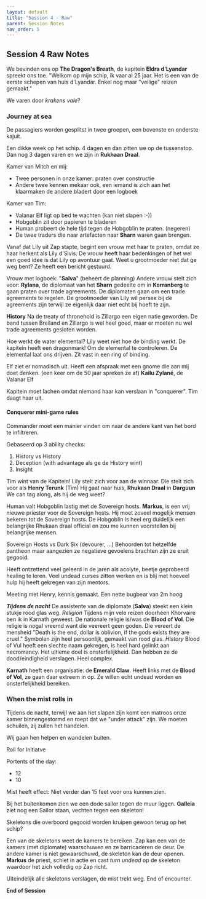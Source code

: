 ```yaml
---
layout: default
title: "Session 4 - Raw"
parent: Session Notes
nav_order: 5
---
```


## Session 4 Raw Notes

We bevinden ons op **The Dragon's Breath**, de kapitein **Eldra d'Lyandar** spreekt ons toe.
"Welkom op mijn schip, ik vaar al 25 jaar. Het is een van de eerste schepen van huis d'Lyandar.
Enkel nog maar "veilige" reizen gemaakt."

We varen door _krakens vale_?

### Journey at sea

De passagiers worden gesplitst in twee groepen, een bovenste en onderste kajuit.

Een dikke week op het schip.
4 dagen en dan zitten we op de tussenstop.
Dan nog 3 dagen varen en we zijn in **Rukhaan Draal**.

Kamer van Mitch en mij:
- Twee personen in onze kamer: praten over constructie
- Andere twee kennen mekaar ook, een iemand is zich aan het klaarmaken de andere bladert door een logboek

Kamer van Tim:
- Valanar Elf ligt op bed te wachten (kan niet slapen :-))
- Hobgoblin zit door papieren te bladeren
- Human probeert de hele tijd tegen de Hobgoblin te praten. (negeren)
- De twee traders die naar artefacten naar **Sharn** waren gaan brengen.

Vanaf dat Lily uit Zap stapte, begint een vrouw met haar te praten, omdat ze haar herkent als Lily d'Sivis.
De vrouw heeft haar bedenkingen of het wel een goed idee is dat Lily op avontuur gaat.
Weet u grootmoeder niet dat ge weg bent?
Ze heeft een bericht gestuurd.

Vrouw met logboek: "**Salva**" (beheert de planning)
Andere vrouw stelt zich voor: **Rylana**, de diplomaat van het **Sharn** gedeelte om in **Korranberg** te gaan praten over trade agreements.
De diplomaten gaan om een trade agreements te regelen.
De grootmoeder van Lily wil persee bij de agreements zijn terwijl ze eigenlijk daar niet echt bij hoeft te zijn.

**History**
Na de treaty of thronehold is Zillargo een eigen natie geworden.
De band tussen Breiland en Zillargo is wel heel goed, maar er moeten nu wel trade agreements gesloten worden.

Hoe werkt de water elemental?
Lily weet niet hoe de binding werkt.
De kapitein heeft een dragonmark!
Om de elemental te controleren.
De elemental laat ons drijven.
Zit vast in een ring of binding.

Elf ziet er nomadisch uit.
Heeft een afspraak met een gnome die aan mij doet denken. (een keer om de 50 jaar spreken ze af)
**Kailu Zylané**, de Valanar Elf

Kapitein moet lachen omdat niemand haar kan verslaan in "conquerer".
Tim daagt haar uit.

#### Conquerer mini-game rules

Commander moet een manier vinden om naar de andere kant van het bord te infiltreren.

Gebaseerd op 3 ability checks:
1. History vs History
2. Deception (with advantage als ge de History wint)
3. Insight

Tim wint van de Kapitein!
Lily stelt zich voor aan de winnaar.
Die stelt zich voor als **Henry Terunk** (Tim)
Hij gaat naar huis, **Rhukaan Draal** in **Darguun**
We can tag along, als hij de weg weet?

Human valt Hobgoblin lastig met de Sovereign hosts.
**Markus**, is een vrij nieuwe priester voor de Sovereign hosts.
Hij moet zoveel mogelijk mensen bekeren tot de Sovereign hosts.
De Hobgoblin is heel erg duidelijk een belangrijke Rhukaan draal official en zou me kunnen voorstellen bij belangrijke mensen.

Sovereign Hosts vs Dark Six (devourer, ...)
Behoorden tot hetzelfde pantheon maar aangezien ze negatieve gevoelens brachten zijn ze eruit gegooid.

Heeft ontzettend veel geleerd in de jaren als acolyte, beetje geprobeerd healing te leren.
Veel undead curses zitten werken en is blij met hoeveel hulp hij heeft gekregen van zijn mentors.

Meeting met Henry, kennis gemaakt.
Een nette bugbear van 2m hoog

**_Tijdens de nacht_**
De assistente van de diplomate (**Salva**) steekt een klein stukje rood glas weg.
_Religion_
Tijdens mijn vele reizen doorheen Khorvaire ben ik in Karnath geweest.
De nationale religie is/was de **Blood of Vol**.
Die religie is nogal vreemd want die veereert geen goden.
Die vereert de mensheid
"Death is the end, dollar is oblivion, if the gods exists they are cruel."
Symbolen zijn heel persoonlijk, gemaakt van rood glas.
_History_
Blood of Vul heeft een slechte naam gekregen, is heel hard gelinkt aan necromancy.
Het ultieme doel is onsterfelijkheid. Dan hebben ze de dood/eindigheid verslagen.
Heel complex.

**Karnath** heeft een organisatie: de **Emerald Claw**.
Heeft links met de **Blood of Vol**, ze gaan daar extreem in op.
Ze willen echt undead worden en onsterfelijkheid bereiken.

### When the mist rolls in
Tijdens de nacht, terwijl we aan het slapen zijn komt een matroos onze kamer binnengestormd en roept dat we "under attack" zijn.
We moeten schuilen, zij zullen het handelen.

Wij gaan hen helpen en wandelen buiten.

<div class="text-red-000">
 Roll for Initiatve
</div>

Portents of the day:
- 12
- 10

Mist heeft effect: Niet verder dan 15 feet voor ons kunnen zien.

Bij het buitenkomen zien we een dode sailor tegen de muur liggen.
**Galleia** ziet nog een Sailor staan, vechten tegen een skeleton!

Skeletons die overboord gegooid worden kruipen gewoon terug op het schip?

Een van de skeletons weet de kamers te bereiken.
Zap kan een van de kamers (met diplomate) waarschuwen en ze barricaderen de deur.
De andere kamer is niet gewaarschuwd, de skeleton kan de deur openen.
**Markus** de priest, schiet in actie en cast _turn undead_ op de skeleton waardoor het zich volledig op Zap richt.

Uiteindelijk alle skeletons verslagen, de mist trekt weg.
End of encounter.

**End of Session**
